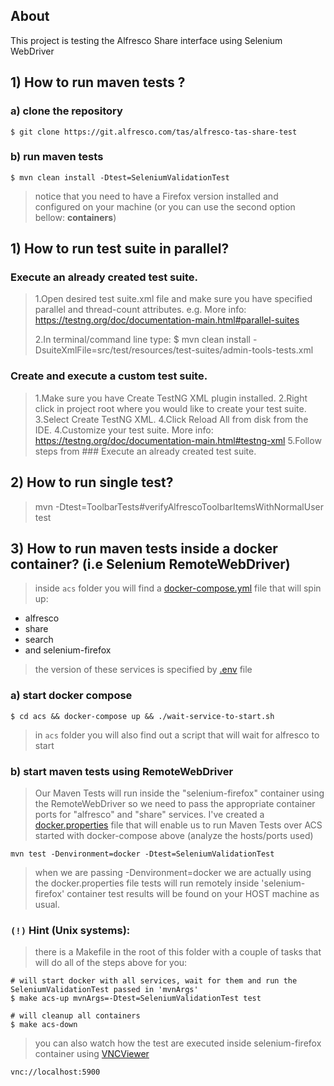## About
This project is testing the Alfresco Share interface using Selenium WebDriver

## 1) How to run maven tests ?

### a) clone the repository

```shell
$ git clone https://git.alfresco.com/tas/alfresco-tas-share-test
```

### b) run maven tests

```shell
$ mvn clean install -Dtest=SeleniumValidationTest
```
> notice that you need to have a Firefox version installed and configured on your machine (or you can use the second option bellow: **containers**)

## 1) How to run test suite in parallel?
  
### Execute an already created test suite.
>  1.Open desired test suite.xml file and make sure you have specified parallel and thread-count attributes.
>    e.g. <suite name="Admin Tools Test Suite" parallel="methods" thread-count="5">
>    More info: https://testng.org/doc/documentation-main.html#parallel-suites
>
>  2.In terminal/command line type:
>  $ mvn clean install -DsuiteXmlFile=src/test/resources/test-suites/admin-tools-tests.xml

### Create and execute a custom test suite.
>  1.Make sure you have Create TestNG XML plugin installed.
>  2.Right click in project root where you would like to create your test suite.
>  3.Select Create TestNG XML.
>  4.Click Reload All from disk from the IDE. 
>  4.Customize your test suite.
>  More info: https://testng.org/doc/documentation-main.html#testng-xml
>  5.Follow steps from ### Execute an already created test suite.


## 2) How to run single test?
> mvn -Dtest=ToolbarTests#verifyAlfrescoToolbarItemsWithNormalUser test

## 3) How to run maven tests inside a docker container? (i.e Selenium RemoteWebDriver)

> inside `acs` folder you will find a [docker-compose.yml](./acs/docker-compose.yml) file that will spin up:
* alfresco
* share
* search
* and selenium-firefox

> the version of these services is specified by [.env](./acs/.env) file

### a) start docker compose

```shell
$ cd acs && docker-compose up && ./wait-service-to-start.sh
```
> in `acs` folder you will also find out a script that will wait for alfresco to start

### b) start maven tests using RemoteWebDriver
> Our Maven Tests will run inside the "selenium-firefox" container using the RemoteWebDriver so we need to pass the appropriate container ports for "alfresco" and "share" services.
> I've created a [docker.properties](./src/main/resources/docker.properties) file that will enable us to run Maven Tests over ACS started with docker-compose above (analyze the hosts/ports used)

```shell
mvn test -Denvironment=docker -Dtest=SeleniumValidationTest
```
> when we are passing -Denvironment=docker we are actually using the docker.properties file
> tests will run remotely inside 'selenium-firefox' container
> test results will be found on your HOST machine as usual.

### `(!)` Hint (Unix systems):
> there is a Makefile in the root of this folder with a couple of tasks
> that will do all of the steps above for you:

```shell
# will start docker with all services, wait for them and run the SeleniumValidationTest passed in 'mvnArgs'
$ make acs-up mvnArgs=-Dtest=SeleniumValidationTest test 
```

```shell
# will cleanup all containers
$ make acs-down 
```

> you can also watch how the test are executed inside selenium-firefox container using [VNCViewer](https://www.realvnc.com/en/connect/download/viewer/)
```
vnc://localhost:5900  
```


